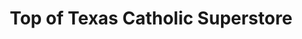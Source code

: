 ---
title: "Top of Texas Catholic Superstore"
url: /amarillo/top-of-texas-catholic-superstore/
shop: Andenken
---